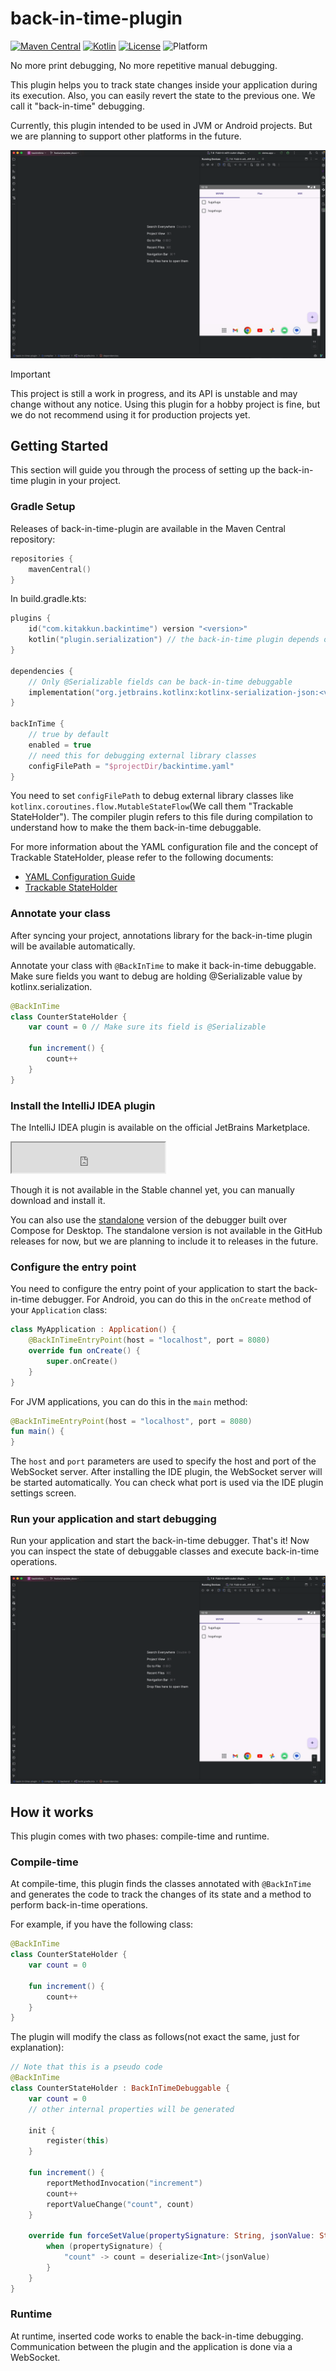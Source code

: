 # back-in-time-plugin

[![Maven Central](https://img.shields.io/maven-central/v/com.kitakkun.backintime/core-runtime)](https://central.sonatype.com/search?namespace=com.kitakkun.backintime)
[![Kotlin](https://img.shields.io/badge/kotlin-2.0.0--2.1.20-blue.svg?logo=kotlin)](http://kotlinlang.org)
[![License](https://img.shields.io/badge/license-Apache-blue.svg)](https://github.com/kitakkun/back-in-time-plugin/blob/master/LICENSE.txt)
![Platform](https://img.shields.io/badge/platform-Android_JVM-blue)

No more print debugging, No more repetitive manual debugging.

This plugin helps you to track state changes inside your application during its execution.
Also, you can easily revert the state to the previous one. We call it "back-in-time" debugging.

Currently, this plugin intended to be used in JVM or Android projects.
But we are planning to support other platforms in the future.

![](assets/back-in-time-operation-demo.gif)

> [!IMPORTANT]
> This project is still a work in progress, and its API is unstable and may change without any
> notice.
> Using this plugin for a hobby project is fine, but we do not recommend using it for production
> projects yet.

## Getting Started

This section will guide you through the process of setting up the back-in-time plugin in your project.

### Gradle Setup

Releases of back-in-time-plugin are available in the Maven Central repository:

```kotlin
repositories {
    mavenCentral()
}
```

In build.gradle.kts:

```kotlin
plugins {
    id("com.kitakkun.backintime") version "<version>"
    kotlin("plugin.serialization") // the back-in-time plugin depends on kotlinx.serialization
}

dependencies {
    // Only @Serializable fields can be back-in-time debuggable
    implementation("org.jetbrains.kotlinx:kotlinx-serialization-json:<version>")
}

backInTime {
    // true by default
    enabled = true
    // need this for debugging external library classes
    configFilePath = "$projectDir/backintime.yaml"
}
```

You need to set `configFilePath` to debug external library classes like `kotlinx.coroutines.flow.MutableStateFlow`(We call them "Trackable StateHolder").
The compiler plugin refers to this file during compilation to understand how to make the them back-in-time debuggable.

For more information about the YAML configuration file and the concept of Trackable StateHolder,
please refer to the following documents:

- [YAML Configuration Guide](docs/yaml_configuration_guide.md)
- [Trackable StateHolder](docs/trackable_stateholder.md)

### Annotate your class

After syncing your project, annotations library for the back-in-time plugin will be available automatically.

Annotate your class with `@BackInTime` to make it back-in-time debuggable.
Make sure fields you want to debug are holding @Serializable value by kotlinx.serialization.

```kotlin
@BackInTime
class CounterStateHolder {
    var count = 0 // Make sure its field is @Serializable

    fun increment() {
        count++
    }
}
```

### Install the IntelliJ IDEA plugin

The IntelliJ IDEA plugin is available on the official JetBrains Marketplace.

<iframe width="245px" height="48px" src="https://plugins.jetbrains.com/embeddable/install/27261"></iframe>

Though it is not available in the Stable channel yet, you can manually download and install it.

You can also use the [standalone](tooling/standalone) version of the debugger built over Compose for Desktop.
The standalone version is not available in the GitHub releases for now, but we are planning to include it to releases in the future.

### Configure the entry point

You need to configure the entry point of your application to start the back-in-time debugger.
For Android, you can do this in the `onCreate` method of your `Application` class:

```kotlin
class MyApplication : Application() {
    @BackInTimeEntryPoint(host = "localhost", port = 8080)
    override fun onCreate() {
        super.onCreate()
    }
}
```

For JVM applications, you can do this in the `main` method:

```kotlin
@BackInTimeEntryPoint(host = "localhost", port = 8080)
fun main() {
}
```

The `host` and `port` parameters are used to specify the host and port of the WebSocket server.
After installing the IDE plugin, the WebSocket server will be started automatically.
You can check what port is used via the IDE plugin settings screen.

### Run your application and start debugging

Run your application and start the back-in-time debugger. That's it!
Now you can inspect the state of debuggable classes and execute back-in-time operations.

![](assets/back-in-time-operation-demo.gif)

## How it works

This plugin comes with two phases: compile-time and runtime.

### Compile-time

At compile-time, this plugin finds the classes annotated with `@BackInTime` and generates the code
to track the changes of its state and a method to perform back-in-time operations.

For example, if you have the following class:

```kotlin
@BackInTime
class CounterStateHolder {
    var count = 0

    fun increment() {
        count++
    }
}
```

The plugin will modify the class as follows(not exact the same, just for explanation):

```kotlin
// Note that this is a pseudo code
@BackInTime
class CounterStateHolder : BackInTimeDebuggable {
    var count = 0
    // other internal properties will be generated

    init {
        register(this)
    }

    fun increment() {
        reportMethodInvocation("increment")
        count++
        reportValueChange("count", count)
    }

    override fun forceSetValue(propertySignature: String, jsonValue: String) {
        when (propertySignature) {
            "count" -> count = deserialize<Int>(jsonValue)
        }
    }
}
```

### Runtime

At runtime, inserted code works to enable the back-in-time debugging.
Communication between the plugin and the application is done via a WebSocket.
